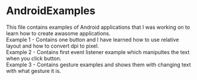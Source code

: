 # AndroidExamples
This file contains examples of Android applications that I was working on to learn how to create awasome applications.<br />
Example 1 - Contains one button and I have learned how to use relative layout and how to convert dpi to pixel.<br />
Example 2 - Contains first event listener example which manipultes the text when you click button.<br />
Example 3 - Contains gesture examples and shows them with changing text with what gesture it is.<br />

